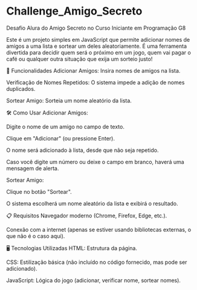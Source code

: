 # Challenge_Amigo_Secreto
Desafio Alura do Amigo Secreto no Curso Iniciante em Programação G8

Este é um projeto simples em JavaScript que permite adicionar nomes de amigos a uma lista e sortear um deles aleatoriamente. É uma ferramenta divertida para decidir quem será o próximo em um jogo, quem vai pagar o café ou qualquer outra situação que exija um sorteio justo!

🚀 Funcionalidades
Adicionar Amigos: Insira nomes de amigos na lista.

Verificação de Nomes Repetidos: O sistema impede a adição de nomes duplicados.

Sortear Amigo: Sorteia um nome aleatório da lista.


🛠️ Como Usar
Adicionar Amigos:

Digite o nome de um amigo no campo de texto.

Clique em "Adicionar" (ou pressione Enter).

O nome será adicionado à lista, desde que não seja repetido.

Caso você digite um número ou deixe o campo em branco, haverá uma mensagem de alerta.

Sortear Amigo:

Clique no botão "Sortear".

O sistema escolherá um nome aleatório da lista e exibirá o resultado.

📋 Requisitos
Navegador moderno (Chrome, Firefox, Edge, etc.).

Conexão com a internet (apenas se estiver usando bibliotecas externas, o que não é o caso aqui).

🖥️ Tecnologias Utilizadas
HTML: Estrutura da página.

CSS: Estilização básica (não incluído no código fornecido, mas pode ser adicionado).

JavaScript: Lógica do jogo (adicionar, verificar nome, sortear nomes).
